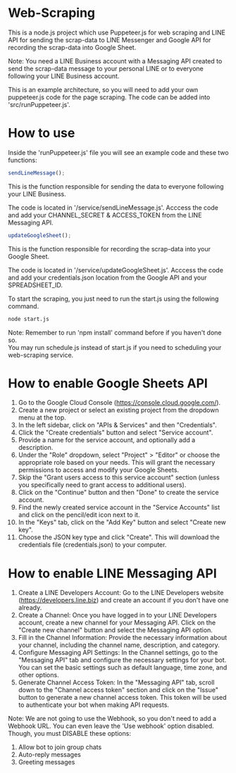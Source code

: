 # Web-Scraping

This is a node.js project which use Puppeteer.js for web scraping and LINE API for sending the scrap-data to LINE Messenger and Google API for recording the scrap-data into Google Sheet.
    
Note: You need a LINE Business account with a Messaging API created to send the scrap-data message to your personal LINE or to everyone following your LINE Business account.    
    
This is an example architecture, so you will need to add your own puppeteer.js code for the page scraping. The code can be added into 'src/runPuppeteer.js'.        
# How to use

Inside the 'runPuppeteer.js' file you will see an example code and these two functions:
            
```js
sendLineMessage();
```
This is the function responsible for sending the data to everyone following your LINE Business.    
        
The code is located in '/service/sendLineMessage.js'. Acccess the code and add your CHANNEL_SECRET & ACCESS_TOKEN from the LINE Messaging API.    
    
```js
updateGoogleSheet();
```
This is the function responsible for recording the scrap-data into your Google Sheet.   
        
The code is located in '/service/updateGoogleSheet.js'. Acccess the code and add your credentials.json location from the Google API and your SPREADSHEET_ID.    
    
To start the scraping, you just need to run the start.js using the following command.   

```bash
node start.js
```
Note: Remember to run 'npm install' command before if you haven't done so.    
You may run schedule.js instead of start.js if you need to scheduling your web-scraping service.    

# How to enable Google Sheets API

1. Go to the Google Cloud Console (https://console.cloud.google.com/).      
2. Create a new project or select an existing project from the dropdown menu at the top.
3. In the left sidebar, click on "APIs & Services" and then "Credentials".
4. Click the "Create credentials" button and select "Service account".
5. Provide a name for the service account, and optionally add a description.
6. Under the "Role" dropdown, select "Project" > "Editor" or choose the appropriate role based on your needs. This will grant the necessary permissions to access and modify your Google Sheets.
7. Skip the "Grant users access to this service account" section (unless you specifically need to grant access to additional users).
8. Click on the "Continue" button and then "Done" to create the service account.
9. Find the newly created service account in the "Service Accounts" list and click on the pencil/edit icon next to it.
10. In the "Keys" tab, click on the "Add Key" button and select "Create new key".
11. Choose the JSON key type and click "Create". This will download the credentials file (credentials.json) to your computer.

# How to enable LINE Messaging API

1. Create a LINE Developers Account: Go to the LINE Developers website (https://developers.line.biz) and create an account if you don't have one already.
2. Create a Channel: Once you have logged in to your LINE Developers account, create a new channel for your Messaging API. Click on the "Create new channel" button and select the Messaging API option.
3. Fill in the Channel Information: Provide the necessary information about your channel, including the channel name, description, and category.
4. Configure Messaging API Settings: In the Channel settings, go to the "Messaging API" tab and configure the necessary settings for your bot. You can set the basic settings such as default language, time zone, and other options.
5. Generate Channel Access Token: In the "Messaging API" tab, scroll down to the "Channel access token" section and click on the "Issue" button to generate a new channel access token. This token will be used to authenticate your bot when making API requests.      
        
Note: We are not going to use the Webhook, so you don't need to add a Webhook URL. You can even leave the 'Use webhook' option disabled. Though, you must DISABLE these options:        
1. Allow bot to join group chats
2. Auto-reply messages
3. Greeting messages
